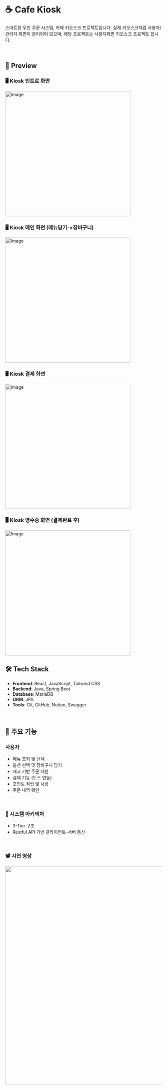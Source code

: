 # ☕ Cafe Kiosk

스마트한 무인 주문 시스템, 카페 키오스크 프로젝트입니다. 실제 키오스크처럼 사용자/관리자 화면이 분리되어 있으며, 해당 프로젝트는 사용자화면 키오스크 프로젝트 입니다.

<br />

## 📸 Preview

### 🖥️ Kiosk 인트로 화면
<img width="400" alt="Image" src="https://github.com/user-attachments/assets/c905818d-520f-4edb-9ac9-2dbacd54d862" />

### 🖥️ Kiosk 메인 화면 (메뉴담기->장바구니)
<img width="400" alt="Image" src="https://github.com/user-attachments/assets/16eabdc7-ca60-43c0-985d-ffcd6731d42a" />

### 🖥️ Kiosk 결제 화면
<img width="400" alt="Image" src="https://github.com/user-attachments/assets/530dfb64-566a-4f62-8f7d-419e8b096ec1" />

### 🖥️ Kiosk 영수증 화면 (결제완료 후)
<img width="400" alt="Image" src="https://github.com/user-attachments/assets/c708ebf6-27d2-48b5-b345-9d035f62ab36" />

<br />

## 🛠️ Tech Stack

- **Frontend**: React, JavaScript, Tailwind CSS
- **Backend**: Java, Spring Boot
- **Database**: MariaDB
- **ORM**: JPA 
- **Tools**: Git, GitHub, Notion, Swagger

<br />

## 🚀 주요 기능

### 사용자
- 메뉴 조회 및 선택
- 옵션 선택 및 장바구니 담기
- 재고 기반 주문 제한
- 결제 기능 (토스 연동)
- 포인트 적립 및 사용
- 주문 내역 확인

<br />

### 📌 시스템 아키텍처
- 3-Tier 구조
- Restful API 기반 클라이언트-서버 통신

<br />

### 📽️ 시연 영상

<p align="center">
  <img src="https://your-image-url.gif" width="700" />
</p>
